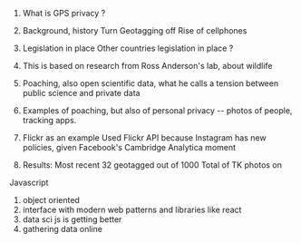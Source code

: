 1. What is GPS privacy ?



2. Background, history
  Turn Geotagging off
  Rise of cellphones


3. Legislation in place
  Other countries legislation in place ?



4. This is based on research from Ross Anderson's lab,
about wildlife

5. Poaching, also open scientific data, what he calls a tension between public science and private data


6. Examples of poaching, but also of personal privacy -- photos of people, tracking apps.


7. Flickr as an example
Used Flickr API because Instagram has new policies, given Facebook's Cambridge Analytica moment

8. Results:
Most recent
32 geotagged out of 1000
Total of TK photos on

Javascript
1. object oriented
2. interface with modern web patterns and libraries like react
3. data sci js is getting better
4. gathering data online
